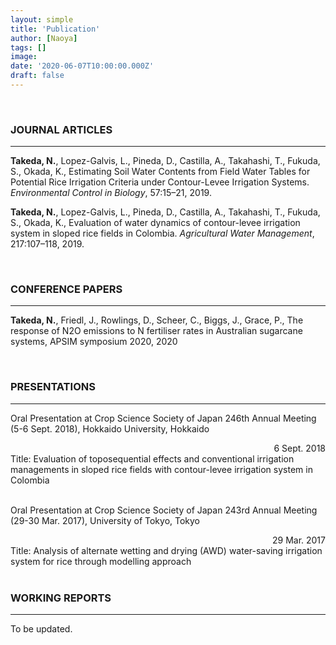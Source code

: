 ```yaml
---
layout: simple
title: 'Publication'
author: [Naoya]
tags: []
image:
date: '2020-06-07T10:00:00.000Z'
draft: false
---
```


<br>

### JOURNAL ARTICLES

---

**Takeda, N.**, Lopez-Galvis, L., Pineda, D., Castilla, A., Takahashi, T., Fukuda, S., Okada, K., Estimating Soil Water Contents from Field Water Tables for Potential Rice Irrigation Criteria under Contour-Levee Irrigation Systems. _Environmental Control in Biology_, 57:15–21, 2019.
<br>

**Takeda, N.**, Lopez-Galvis, L., Pineda, D., Castilla, A., Takahashi, T., Fukuda, S., Okada, K., Evaluation of water dynamics of contour-levee irrigation system in sloped rice fields in Colombia. _Agricultural Water Management_, 217:107–118, 2019.

<br>

### CONFERENCE PAPERS

---

**Takeda, N.**, Friedl, J., Rowlings, D., Scheer, C., Biggs, J., Grace, P., The response of N2O emissions to N fertiliser rates in Australian sugarcane systems, APSIM symposium 2020, 2020

<br>

### PRESENTATIONS

---

Oral Presentation at Crop Science Society of Japan 246th Annual Meeting (5-6 Sept. 2018), Hokkaido University, Hokkaido

<div style="text-align: right;">6 Sept. 2018</div>
Title: Evaluation of toposequential effects and conventional irrigation managements in sloped rice fields with contour-levee irrigation system in Colombia
<br>
<br>

Oral Presentation at Crop Science Society of Japan 243rd Annual Meeting (29-30 Mar. 2017), University of Tokyo, Tokyo

<div style="text-align: right;">29 Mar. 2017</div>
Title: Analysis of alternate wetting and drying (AWD) water-saving irrigation system for rice through modelling approach

<br>
<br>

### WORKING REPORTS

---

To be updated.
